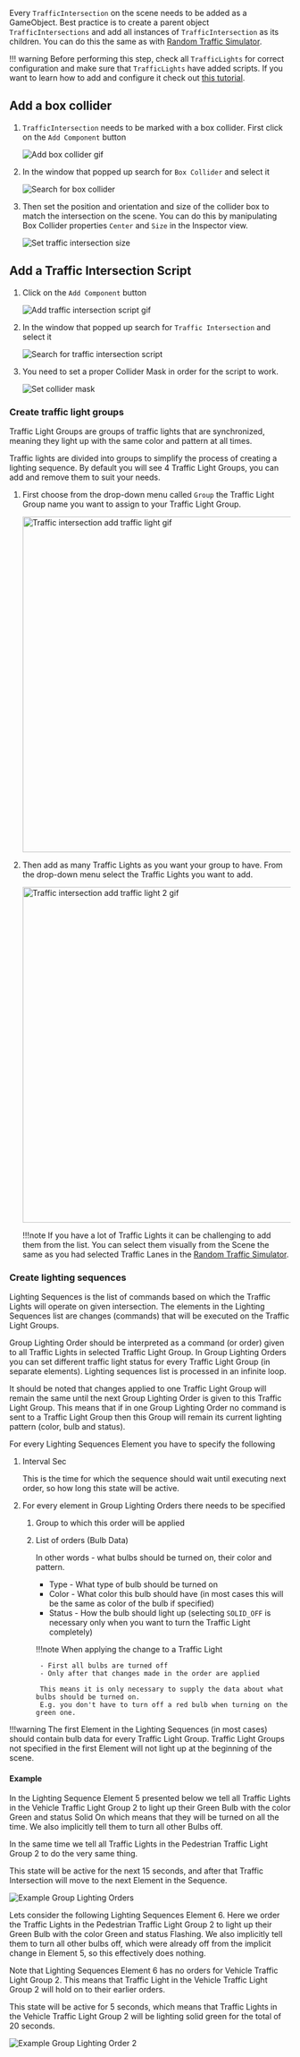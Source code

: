 Every `TrafficIntersection` on the scene needs to be added as a GameObject.
Best practice is to create a parent object `TrafficIntersections` and add all instances of `TrafficIntersection` as its children.
You can do this the same as with [Random Traffic Simulator](../AddARandomTrafficSimulatorScript/).

!!! warning
    Before performing this step, check all `TrafficLights` for correct configuration and make sure that `TrafficLights` have added scripts. If you want to learn how to add and configure it check out [this tutorial](../../AddANewEnvironment/AddTrafficLights/).

## Add a box collider
<!-- TODO add guidelines -->
1. `TrafficIntersection` needs to be marked with a box collider.
First click on the `Add Component` button

    ![Add box collider gif](traffic_intersection_add_box.gif)

1. In the window that popped up search for `Box Collider` and select it

    ![Search for box collider](box_collider_search.png)

1. Then set the position and orientation and size of the collider box to match the intersection on the scene.
You can do this by manipulating Box Collider properties `Center` and `Size` in the Inspector view.

    ![Set traffic intersection size](traffic_intersection_size.png)

## Add a Traffic Intersection Script
1. Click on the `Add Component` button

    ![Add traffic intersection script gif](traffic_intersection_add_script.gif)

1. In the window that popped up search for `Traffic Intersection` and select it

    ![Search for traffic intersection script](traffic_intersection_search.png)

1. You need to set a proper Collider Mask in order for the script to work.

    ![Set collider mask](traffic_intersection_collider_mask.png)

### Create traffic light groups
Traffic Light Groups are groups of traffic lights that are synchronized, meaning they light up with the same color and pattern at all times.

Traffic lights are divided into groups to simplify the process of creating a lighting sequence.
By default you will see 4 Traffic Light Groups, you can add and remove them to suit your needs.

1. First choose from the drop-down menu called `Group` the Traffic Light Group name you want to assign to your Traffic Light Group.

    <!-- ![Traffic intersection add traffic light gif](traffic_intersection_add_traffic_light.gif) -->
    <img src="traffic_intersection_add_traffic_light.gif" alt="Traffic intersection add traffic light gif" width="600"/>

1. Then add as many Traffic Lights as you want your group to have.
From the drop-down menu select the Traffic Lights you want to add.

    <!-- ![Traffic intersection add traffic light 2 gif](traffic_intersection_add_traffic_light2.gif) -->
    <img src="traffic_intersection_add_traffic_light2.gif" alt="Traffic intersection add traffic light 2 gif" width="600"/>

    !!!note
        If you have a lot of Traffic Lights it can be challenging to add them from the list.
        You can select them visually from the Scene the same as you had selected Traffic Lanes in the [Random Traffic Simulator](../AddARandomTrafficSimulatorScript/#add-spawnable-lanes).

### Create lighting sequences
Lighting Sequences is the list of commands based on which the Traffic Lights will operate on given intersection.
The elements in the Lighting Sequences list are changes (commands) that will be executed on the Traffic Light Groups.

Group Lighting Order should be interpreted as a command (or order) given to all Traffic Lights in selected Traffic Light Group.
In Group Lighting Orders you can set different traffic light status for every Traffic Light Group (in separate elements).
Lighting sequences list is processed in an infinite loop.

It should be noted that changes applied to one Traffic Light Group will remain the same until the next Group Lighting Order is given to this Traffic Light Group.
This means that if in one Group Lighting Order no command is sent to a Traffic Light Group then this Group will remain its current lighting pattern (color, bulb and status).

For every Lighting Sequences Element you have to specify the following

1. Interval Sec

    This is the time for which the sequence should wait until executing next order, so how long this state will be active.

1. For every element in Group Lighting Orders there needs to be specified

    1. Group to which this order will be applied
    2. List of orders (Bulb Data)

        In other words - what bulbs should be turned on, their color and pattern.
        
        - Type - What type of bulb should be turned on
        - Color - What color this bulb should have (in most cases this will be the same as color of the bulb if specified)
        - Status - How the bulb should light up (selecting `SOLID_OFF` is necessary only when you want to turn the Traffic Light completely)

        !!!note
            When applying the change to a Traffic Light

            - First all bulbs are turned off
            - Only after that changes made in the order are applied

            This means it is only necessary to supply the data about what bulbs should be turned on.
            E.g. you don't have to turn off a red bulb when turning on the green one.

!!!warning
    The first Element in the Lighting Sequences (in most cases) should contain bulb data for every Traffic Light Group.
    Traffic Light Groups not specified in the first Element will not light up at the beginning of the scene.

#### Example
In the Lighting Sequence Element 5 presented below we tell all Traffic Lights in the Vehicle Traffic Light Group 2 to light up their Green Bulb with the color Green and status Solid On which means that they will be turned on all the time.
We also implicitly tell them to turn all other Bulbs off.

In the same time we tell all Traffic Lights in the Pedestrian Traffic Light Group 2 to do the very same thing.

This state will be active for the next 15 seconds, and after that Traffic Intersection will move to the next Element in the Sequence.

<!-- It should now be clear that Vehicle Traffic Light Group 2 and Pedestrian Traffic Light Group 2 are pointed towards pedestrians and vehicles moving in the same direction. -->

![Example Group Lighting Orders](traffic_intersecton_example_sequence_element.png)

Lets consider the following Lighting Sequences Element 6.
Here we order the Traffic Lights in the Pedestrian Traffic Light Group 2 to light up their Green Bulb with the color Green and status Flashing.
We also implicitly tell them to turn all other bulbs off, which were already off from the implicit change in Element 5, so this effectively does nothing.

Note that Lighting Sequences Element 6 has no orders for Vehicle Traffic Light Group 2.
This means that Traffic Light in the Vehicle Traffic Light Group 2 will hold on to their earlier orders.

This state will be active for 5 seconds, which means that Traffic Lights in the Vehicle Traffic Light Group 2 will be lighting solid green for the total of 20 seconds.

![Example Group Lighting Order 2](traffic_intersecton_example_sequence_element2.png)

<!-- ![Interval sec param](lighting_orders_element.png) -->
<!-- <img src="lighting_orders_element.png" alt="Interval sec param" width="650"/> -->
